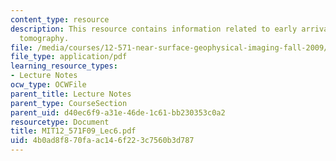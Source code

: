 ```yaml
---
content_type: resource
description: This resource contains information related to early arrival waveform
  tomography.
file: /media/courses/12-571-near-surface-geophysical-imaging-fall-2009/4b0ad8f870faac146f223c7560b3d787_MIT12_571F09_Lec6.pdf
file_type: application/pdf
learning_resource_types:
- Lecture Notes
ocw_type: OCWFile
parent_title: Lecture Notes
parent_type: CourseSection
parent_uid: d40ec6f9-a31e-46de-1c61-bb230353c0a2
resourcetype: Document
title: MIT12_571F09_Lec6.pdf
uid: 4b0ad8f8-70fa-ac14-6f22-3c7560b3d787
---
```

